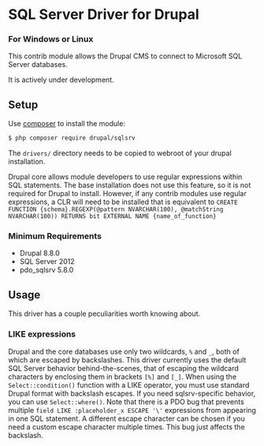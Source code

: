 SQL Server Driver for Drupal
=====================

### For Windows or Linux

This contrib module allows the Drupal CMS to connect to Microsoft SQL Server databases.

It is actively under development.

Setup
-----

Use [composer](http://getcomposer.org) to install the module:

```bash
$ php composer require drupal/sqlsrv
```

The `drivers/` directory needs to be copied to webroot of your drupal installation.

Drupal core allows module developers to use regular expressions within SQL statements. The base installation does not use this feature, so it is not required for Drupal to install. However, if any contrib modules use regular expressions, a CLR will need to be installed that is equivalent to  `CREATE FUNCTION {schema}.REGEXP(@pattern NVARCHAR(100), @matchString NVARCHAR(100)) RETURNS bit EXTERNAL NAME {name_of_function}`

### Minimum Requirements
 * Drupal 8.8.0
 * SQL Server 2012
 * pdo_sqlsrv 5.8.0

Usage
-----

This driver has a couple peculiarities worth knowing about.

### LIKE expressions

Drupal and the core databases use only two wildcards, `%` and `_`, both of which are escaped by backslashes. This driver currently uses the default SQL Server behavior behind-the-scenes, that of escaping the wildcard characters by enclosing them in brackets `[%]` and `[_]`. When using the `Select::condition()` function with a LIKE operator, you must use standard Drupal format with backslash escapes. If you need sqlsrv-specific behavior, you can use `Select::where()`. Note that there is a PDO bug that prevents multiple `field LIKE :placeholder_x ESCAPE '\'` expressions from appearing in one SQL statement. A different escape character can be chosen if you need a custom escape character multiple times. This bug just affects the backslash.
